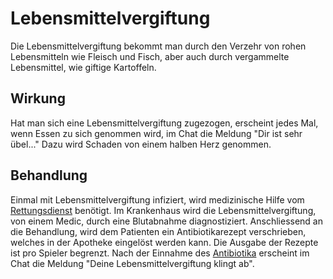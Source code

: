 # Lebensmittelvergiftung 

Die Lebensmittelvergiftung bekommt man durch den Verzehr von rohen Lebensmitteln wie Fleisch und Fisch, aber auch durch vergammelte Lebensmittel, wie giftige Kartoffeln.

## Wirkung

Hat man sich eine Lebensmittelvergiftung zugezogen, erscheint jedes Mal, wenn Essen zu sich genommen wird, im Chat die Meldung "Dir ist sehr übel..." 
Dazu wird Schaden von einem halben Herz genommen.

## Behandlung

Einmal mit Lebensmittelvergiftung infiziert, wird medizinische Hilfe vom [Rettungsdienst](../../pages/fraktionen/rettungsdienst.md) benötigt. Im Krankenhaus wird die Lebensmittelvergiftung, von einem Medic, durch eine Blutabnahme diagnostiziert.
Anschliessend an die Behandlung, wird dem Patienten ein Antibiotikarezept verschrieben, welches in der Apotheke eingelöst werden kann. Die Ausgabe der Rezepte ist pro Spieler begrenzt.
Nach der Einnahme des [Antibiotika](../../pages/bmt/antibiotika.md) erscheint im Chat die Meldung "Deine Lebensmittelvergiftung klingt ab".
